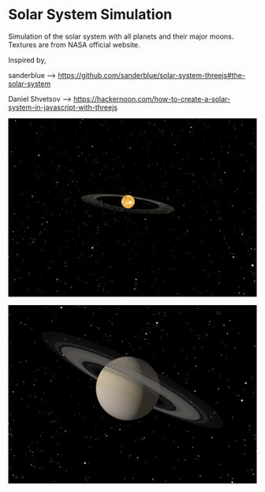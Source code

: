 # Solar System Simulation

Simulation of the solar system with all planets and their major moons. Textures are from NASA official website.

Inspired by,

sanderblue --> https://github.com/sanderblue/solar-system-threejs#the-solar-system
  
Daniel Shvetsov --> https://hackernoon.com/how-to-create-a-solar-system-in-javascript-with-threejs
  
![alt text](https://github.com/sineththamuditha/solar_system_threejs/blob/main/components/screenshots/solarsystem.png?raw=true)

![alt text](https://github.com/sineththamuditha/solar_system_threejs/blob/main/components/screenshots/saturn.png?raw=true)